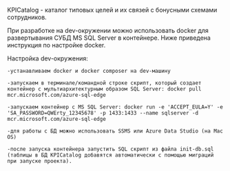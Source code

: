 KPICatalog - каталог типовых целей и их связей с бонусными схемами сотрудников.

При разработке на dev-окружении можно использовать docker для развертывания СУБД MS SQL Server в контейнере. Ниже приведена инструкция по настройке docker.

Настройка dev-окружения:

    -устанавливаем docker и docker composer на dev-машину

    -запускаем в терминале/командной строке скрипт, который создает контейнер с мультиархитектурным образом SQL Server: docker pull mcr.microsoft.com/azure-sql-edge

    -запускаем контейнер с MS SQL Server: docker run -e 'ACCEPT_EULA=Y' -e 'SA_PASSWORD=QWErty_12345678' -p 1433:1433 --name sqlserver -d mcr.microsoft.com/azure-sql-edge

    -для работы с БД можно использовать SSMS или Azure Data Studio (на Mac OS)

    -после запуска контейнера запустить SQL скрипт из файла init-db.sql (таблицы в БД KPICatalog добавятся автоматически с помощью миграций при запуске проекта).